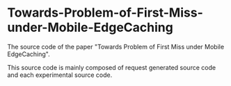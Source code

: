 # Towards-Problem-of-First-Miss-under-Mobile-EdgeCaching
The source code of the paper "Towards Problem of First Miss under Mobile EdgeCaching".

This source code is mainly composed of request generated source code and each experimental source code.
